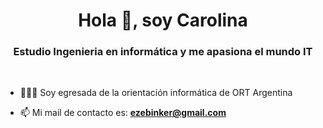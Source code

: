 <h1 align="center">Hola 👋, soy Carolina</h1>
<h3 align="center">Estudio Ingenieria en informática y me apasiona el mundo IT</h3>
<br>

- 👨🏻‍💻 Soy egresada de la orientación informática de ORT Argentina

- 📫 Mi mail de contacto es: **[ezebinker@gmail.com](mailto:ezebinker@gmail.com)**

<!-- 
<h2 align="left">Contacto</h3>
<p align="left">
<a href="https://linkedin.com/in/ezequielbinker" target="blank"><img align="center" src="https://image.flaticon.com/icons/png/512/174/174857.png" alt="ezequielbinker" height="30" width="30" /></a>
<a href="https://www.behance.net/ezequielbinker" target="blank"><img align="center" src="https://seeklogo.com/images/B/behance-icon-logo-E2F066C7C9-seeklogo.com.png" alt="ezequielbinker" height="30" width="30" /></a>
<a href="https://medium.com/ezebinker" target="blank"><img align="center" src="https://upload.wikimedia.org/wikipedia/commons/thumb/e/ec/Medium_logo_Monogram.svg/1200px-Medium_logo_Monogram.svg.png" alt="ezebinker" height="30" width="30" /></a>
<a href="https://www.hackerrank.com/ezebinker" target="blank"><img align="center" src="https://gdm-catalog-fmapi-prod.imgix.net/ProductLogo/8b9fc1fa-bb42-45c6-957b-3b6611c542f1.png?auto=format&q=50&fit=fill" alt="ezebinker" height="30" width="30" /></a>
</p>

<h2 align="left">Conocimientos</h3>
